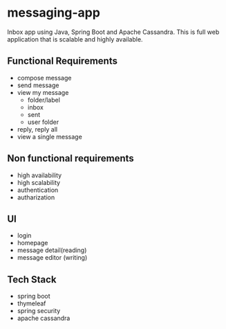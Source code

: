 # messaging-app
Inbox app using Java, Spring Boot and Apache Cassandra.  This is full web application that is scalable and highly available. 

## Functional Requirements
-   compose message
-   send message
-   view my message
	- folder/label
	- inbox
	- sent
	- user folder
-   reply, reply all
-   view a single message

## Non functional requirements
- high availability
- high scalability
- authentication
- autharization

## UI
- login
- homepage
- message detail(reading)
- message editor (writing)
	
## Tech Stack
- spring boot
- thymeleaf
- spring security
- apache cassandra
